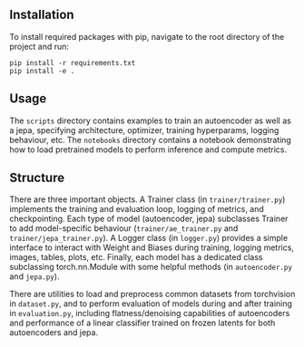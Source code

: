 ## Installation

To install required packages with pip, navigate to the root directory of the project and run:

```
pip install -r requirements.txt
pip install -e .
```

## Usage

The `scripts` directory contains examples to train an autoencoder as well as a jepa, specifying architecture, optimizer, training hyperparams, logging behaviour, etc. The `notebooks` directory contains a notebook demonstrating how to load pretrained models to perform inference and compute metrics.

## Structure

There are three important objects. A Trainer class (in `trainer/trainer.py`) implements the training and evaluation loop, logging of metrics, and checkpointing. Each type of model (autoencoder, jepa) subclasses Trainer to add model-specific behaviour (`trainer/ae_trainer.py` and `trainer/jepa_trainer.py`). A Logger class (in `logger.py`) provides a simple interface to interact with Weight and Biases during training, logging metrics, images, tables, plots, etc. Finally, each model has a dedicated class subclassing torch.nn.Module with some helpful methods (in `autoencoder.py` and `jepa.py`).

There are utilities to load and preprocess common datasets from torchvision in `dataset.py`, and to perform evaluation of models during and after training in `evaluation.py`, including flatness/denoising capabilities of autoencoders and performance of a linear classifier trained on frozen latents for both autoencoders and jepa.
